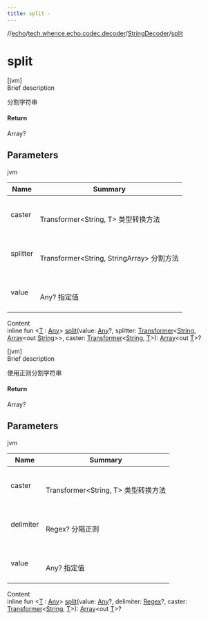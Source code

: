 ```yaml
---
title: split -
---
```

//[echo](../../index.md)/[tech.whence.echo.codec.decoder](../index.md)/[StringDecoder](index.md)/[split](split.md)



# split  
[jvm]  
Brief description  


分割字符串



#### Return  


Array<out T>?



## Parameters  
  
jvm  
  
|  Name|  Summary| 
|---|---|
| caster| <br><br>Transformer<String, T> 类型转换方法<br><br>
| splitter| <br><br>Transformer<String, StringArray> 分割方法<br><br>
| value| <br><br>Any? 指定值<br><br>
  
  
Content  
inline fun <[T](split.md) : [Any](https://kotlinlang.org/api/latest/jvm/stdlib/kotlin/-any/index.html)> [split](split.md)(value: [Any](https://kotlinlang.org/api/latest/jvm/stdlib/kotlin/-any/index.html)?, splitter: [Transformer](../../tech.whence.echo.function/-transformer/index.md)<[String](https://kotlinlang.org/api/latest/jvm/stdlib/kotlin/-string/index.html), [Array](https://kotlinlang.org/api/latest/jvm/stdlib/kotlin/-array/index.html)<out [String](https://kotlinlang.org/api/latest/jvm/stdlib/kotlin/-string/index.html)>>, caster: [Transformer](../../tech.whence.echo.function/-transformer/index.md)<[String](https://kotlinlang.org/api/latest/jvm/stdlib/kotlin/-string/index.html), [T](split.md)>): [Array](https://kotlinlang.org/api/latest/jvm/stdlib/kotlin/-array/index.html)<out [T](split.md)>?  


[jvm]  
Brief description  


使用正则分割字符串



#### Return  


Array<out T>?



## Parameters  
  
jvm  
  
|  Name|  Summary| 
|---|---|
| caster| <br><br>Transformer<String, T> 类型转换方法<br><br>
| delimiter| <br><br>Regex? 分隔正则<br><br>
| value| <br><br>Any? 指定值<br><br>
  
  
Content  
inline fun <[T](split.md) : [Any](https://kotlinlang.org/api/latest/jvm/stdlib/kotlin/-any/index.html)> [split](split.md)(value: [Any](https://kotlinlang.org/api/latest/jvm/stdlib/kotlin/-any/index.html)?, delimiter: [Regex](https://kotlinlang.org/api/latest/jvm/stdlib/kotlin.text/-regex/index.html)?, caster: [Transformer](../../tech.whence.echo.function/-transformer/index.md)<[String](https://kotlinlang.org/api/latest/jvm/stdlib/kotlin/-string/index.html), [T](split.md)>): [Array](https://kotlinlang.org/api/latest/jvm/stdlib/kotlin/-array/index.html)<out [T](split.md)>?  



